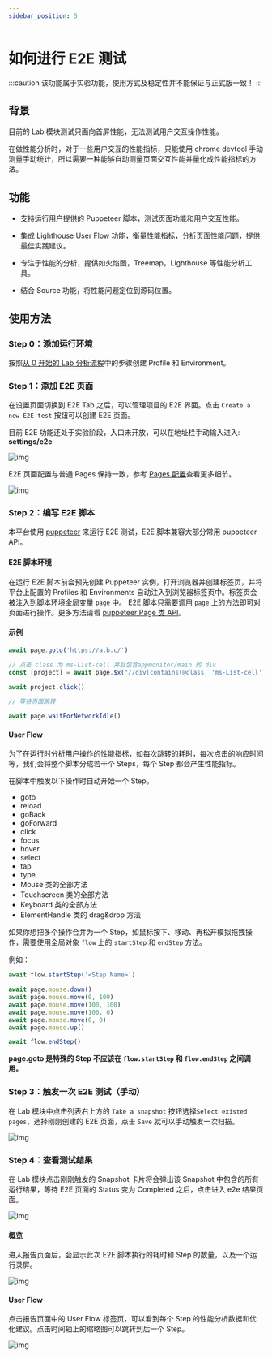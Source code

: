 ```yaml
---
sidebar_position: 5
---
```


# 如何进行 E2E 测试

:::caution
该功能属于实验功能，使用方式及稳定性并不能保证与正式版一致！
:::

## 背景

目前的 Lab 模块测试只面向首屏性能，无法测试用户交互操作性能。

在做性能分析时，对于一些用户交互的性能指标，只能使用 chrome devtool 手动测量手动统计，所以需要一种能够自动测量页面交互性能并量化成性能指标的方法。

## 功能

- 支持运行用户提供的 Puppeteer 脚本，测试页面功能和用户交互性能。

- 集成 [Lighthouse User Flow](https://web.dev/lighthouse-user-flows/) 功能，衡量性能指标，分析页面性能问题，提供最佳实践建议。
- 专注于性能的分析，提供如火焰图，Treemap，Lighthouse 等性能分析工具。
- 结合 Source 功能，将性能问题定位到源码位置。

## 使用方法

### Step 0：添加运行环境

按照[从 0 开始的 Lab 分析流程](./get-started)中的步骤创建 Profile 和 Environment。

### Step 1：添加 E2E 页面

在设置页面切换到 E2E Tab 之后，可以管理项目的 E2E 界面。点击 `Create a new E2E test` 按钮可以创建 E2E 页面。

目前 E2E 功能还处于实验阶段，入口未开放，可以在地址栏手动输入进入: **settings/e2e**

![img](/settings/e2e.png)

E2E 页面配置与普通 Pages 保持一致，参考 [Pages 配置](../settings/page-setting)查看更多细节。

![img](/settings/create-e2e.png)

### Step 2：编写 E2E 脚本

本平台使用 [puppeteer](https://github.com/puppeteer/puppeteer) 来运行 E2E 测试，E2E 脚本兼容大部分常用 puppeteer API。

#### E2E 脚本环境

在运行 E2E 脚本前会预先创建 Puppeteer 实例，打开浏览器并创建标签页，并将平台上配置的 Profiles 和 Environments 自动注入到浏览器标签页中。标签页会被注入到脚本环境全局变量 `page` 中。 E2E 脚本只需要调用 `page` 上的方法即可对页面进行操作。更多方法请看 [puppeteer Page 类 API](https://github.com/puppeteer/puppeteer/blob/v13.0.1/docs/api.md#class-page)。

#### 示例

```javascript
await page.goto('https://a.b.c/')

// 点击 class 为 ms-List-cell 并且包含appmonitor/main 的 div
const [project] = await page.$x("//div[contains(@class, 'ms-List-cell') and contains(., 'appmonitor/main')]")

await project.click()

// 等待页面跳转

await page.waitForNetworkIdle()
```

#### User Flow

为了在运行时分析用户操作的性能指标，如每次跳转的耗时，每次点击的响应时间等，我们会将整个脚本分成若干个 Steps，每个 Step 都会产生性能指标。

在脚本中触发以下操作时自动开始一个 Step。

- goto
- reload
- goBack
- goForward
- click
- focus
- hover
- select
- tap
- type
- Mouse 类的全部方法
- Touchscreen 类的全部方法
- Keyboard 类的全部方法
- ElementHandle 类的 drag&drop 方法

如果你想把多个操作合并为一个 Step，如鼠标按下、移动、再松开模拟拖拽操作，需要使用全局对象 `flow` 上的 `startStep` 和 `endStep` 方法。

例如：

```javascript
await flow.startStep('<Step Name>')

await page.mouse.down()
await page.mouse.move(0, 100)
await page.mouse.move(100, 100)
await page.mouse.move(100, 0)
await page.mouse.move(0, 0)
await page.mouse.up()

await flow.endStep()
```

**page.goto 是特殊的 Step 不应该在 `flow.startStep` 和 `flow.endStep` 之间调用。**

### Step 3：触发一次 E2E 测试（手动）

在 Lab 模块中点击列表右上方的 `Take a snapshot` 按钮选择`Select existed pages`，选择刚刚创建的 E2E 页面，点击 `Save` 就可以手动触发一次扫描。

![img](/lab/e2e-take-snapshot.png)

### Step 4：查看测试结果

在 Lab 模块点击刚刚触发的 Snapshot 卡片将会弹出该 Snapshot 中包含的所有运行结果，等待 E2E 页面的 Status 变为 Completed 之后，点击进入 e2e 结果页面。

![img](/lab/e2e-take-snapshot-detail.png)

#### 概览

进入报告页面后，会显示此次 E2E 脚本执行的耗时和 Step 的数量，以及一个运行录屏。

![img](/lab/e2e-report-overview.png)

#### User Flow

点击报告页面中的 User Flow 标签页，可以看到每个 Step 的性能分析数据和优化建议。点击时间轴上的缩略图可以跳转到后一个 Step。

![img](/lab/e2e-report-userflow.png)
